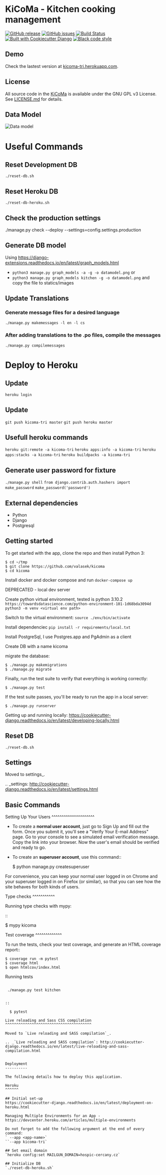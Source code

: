 KiCoMa - Kitchen cooking management
==================

[![GitHub release](https://img.shields.io/github/release-pre/valasek/kicoma.svg)](https://github.com/valasek/kicoma)
[![GitHub issues](https://img.shields.io/github/issues/valasek/kicoma.svg)](https://github.com/valasek/kicoma/issues)
[![Build Status](https://travis-ci.org/valasek/kicoma.svg?branch=master)](https://travis-ci.org/valasek/kima) [![Built with Cookiecutter Django](https://img.shields.io/badge/built%20with-Cookiecutter%20Django-ff69b4.svg)](https://github.com/pydanny/cookiecutter-django/) [![Black code style](https://img.shields.io/badge/code%20style-black-000000.svg)](https://github.com/ambv/black)

## Demo
Check the lastest version at [kicoma-tri.herokuapp.com](https://kicoma-tri.herokuapp.com).

## License

All source code in the [KiCoMa](https://github.com/valasek/kicoma) is available under the GNU GPL v3 License. See [LICENSE.md](LICENSE.md) for details.

## Data Model

![Data model](./kicoma/static/images/datamodel.png)

# Useful Commands

## Reset Development DB
`./reset-db.sh`

## Reset Heroku DB
`./reset-db-heroku.sh`

## Check the production settings
./manage.py check --deploy --settings=config.settings.production

## Generate DB model
Using https://django-extensions.readthedocs.io/en/latest/graph_models.html
* `python3 manage.py graph_models -a -g -o datamodel.png` or
* `python3 manage.py graph_models kitchen -g -o datamodel.png` and copy the file to statics/images

## Update Translations
### Generate message files for a desired language
`./manage.py makemessages -l en -l cs`
 
### After adding translations to the .po files, compile the messages
`./manage.py compilemessages`

# Deploy to Heroku

## Update
`heroku login`

## Update
`git push kicoma-tri master`
`git push heroku master`

## Usefull heroku commands
`heroku git:remote -a kicoma-tri`
`heroku apps:info -a kicoma-tri`
`heroku apps:stacks -a kicoma-tri`
`heroku buildpacks -a kicoma-tri`

## Generate user password for fixture

`./manage.py shell`
`from django.contrib.auth.hashers import make_password`
`make_password('password')`

## External dependencies

* Python
* Django
* Postgresql

## Getting started

To get started with the app, clone the repo and then install Python 3:

```
$ cd ~/tmp
$ git clone https://github.com/valasek/kicoma
$ cd kicoma
```

Install docker and docker compose and run
`docker-compose up`

DEPRECATED - local dev server

Create python virtual environment, tested is python 3.10.2
`https://towardsdatascience.com/python-environment-101-1d68bda3094d`
`python3 -m venv <virtual env path>`

Switch to the virtual environment:
`source ./env/bin/activate`

Install dependenciec
`pip install -r requirements/local.txt`

Install PostgreSql, I use Postgres.app and PgAdmin as a client

Create DB with a name kicoma

migrate the database:

```
$ ./manage.py makemigrations
$ ./manage.py migrate
```

Finally, run the test suite to verify that everything is working correctly:

```
$ ./manage.py test
```

If the test suite passes, you'll be ready to run the app in a local server:

```
$ ./manage.py runserver
```

Getting up and running locally:
https://cookiecutter-django.readthedocs.io/en/latest/developing-locally.html

## Reset DB
`./reset-db.sh`

Settings
--------

Moved to settings_.

.. _settings: http://cookiecutter-django.readthedocs.io/en/latest/settings.html

Basic Commands
--------------

Setting Up Your Users
^^^^^^^^^^^^^^^^^^^^^

* To create a **normal user account**, just go to Sign Up and fill out the form. Once you submit it, you'll see a "Verify Your E-mail Address" page. Go to your console to see a simulated email verification message. Copy the link into your browser. Now the user's email should be verified and ready to go.

* To create an **superuser account**, use this command::

    $ python manage.py createsuperuser

For convenience, you can keep your normal user logged in on Chrome and your superuser logged in on Firefox (or similar), so that you can see how the site behaves for both kinds of users.

Type checks
^^^^^^^^^^^

Running type checks with mypy:

::

  $ mypy kicoma

Test coverage
^^^^^^^^^^^^^

To run the tests, check your test coverage, and generate an HTML coverage report::

    $ coverage run -m pytest
    $ coverage html
    $ open htmlcov/index.html

Running tests
~~~~~~~~~~~~~~~~~~~~~~~~~~

 ./manage.py test kitchen


::

  $ pytest

Live reloading and Sass CSS compilation
^^^^^^^^^^^^^^^^^^^^^^^^^^^^^^^^^^^^^^^

Moved to `Live reloading and SASS compilation`_.

.. _`Live reloading and SASS compilation`: http://cookiecutter-django.readthedocs.io/en/latest/live-reloading-and-sass-compilation.html


Deployment
----------

The following details how to deploy this application.

Heroku
^^^^^^

## Initial set-up
https://cookiecutter-django.readthedocs.io/en/latest/deployment-on-heroku.html

Managing Multiple Environments for an App - https://devcenter.heroku.com/articles/multiple-environments

Do not forget to add the following argument at the end of every command:
` --app <app-name>`
``--app kicoma-tri`

## Set email domain
`heroku config:set MAILGUN_DOMAIN=hospic-cercany.cz`

## Initialize DB
`./reset-db-heroku.sh`
